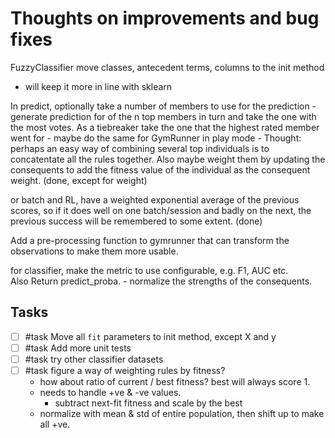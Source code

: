 
# Thoughts on improvements and bug fixes

FuzzyClassifier move classes, antecedent terms, columns to the init method
- will keep it more in line with sklearn


In predict, optionally take a number of members to use for the prediction
        - generate prediction for of the n top members in turn and take the one with the most votes.  As a tiebreaker take the one that the highest rated member went for
        - maybe do the same for GymRunner in play mode
        - Thought:  perhaps an easy way of combining several top individuals is to concatentate all the rules together.  Also maybe weight them by updating the consequents to add the fitness value of the individual as the consequent weight. (done, except for weight)

or batch and RL, have a weighted exponential average of the previous scores, so if it does well on one batch/session and badly on the next, the previous success will be remembered to some extent. (done)

Add a pre-processing function to gymrunner that can transform the observations to make them more usable.

for classifier, make the metric to use configurable, e.g. F1, AUC etc.  
Also Return predict_proba.  - normalize the strengths of the consequents.



## Tasks

- [ ] #task Move all `fit` parameters to init method, except X and y
- [ ] #task Add more unit tests
- [ ] #task try other classifier datasets
- [ ] #task figure a way of weighting rules by fitness?  
    - how about ratio of current / best fitness?  best will always score 1.
    - needs to handle +ve & -ve values.
        - subtract next-fit fitness and scale by the best 
    - normalize with mean & std of entire population, then shift up to make all +ve.




